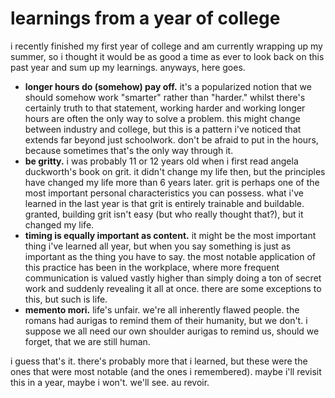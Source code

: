 # learnings from a year of college

i recently finished my first year of college and am currently wrapping up my summer, so i thought it would be as good a time as ever to look back on this past year and sum up my learnings. anyways, here goes.

- **longer hours do (somehow) pay off.** it's a popularized notion that we should somehow work "smarter" rather than "harder." whilst there's certainly truth to that statement, working harder and working longer hours are often the only way to solve a problem. this might change between industry and college, but this is a pattern i've noticed that extends far beyond just schoolwork. don't be afraid to put in the hours, because sometimes that's the only way through it.
- **be gritty.** i was probably 11 or 12 years old when i first read angela duckworth's book on grit. it didn't change my life then, but the principles have changed my life more than 6 years later. grit is perhaps one of the most important personal characteristics you can possess. what i've learned in the last year is that grit is entirely trainable and buildable. granted, building grit isn't easy (but who really thought that?), but it changed my life.
- **timing is equally important as content.** it might be the most important thing i've learned all year, but when you say something is just as important as the thing you have to say. the most notable application of this practice has been in the workplace, where more frequent communication is valued vastly higher than simply doing a ton of secret work and suddenly revealing it all at once. there are some exceptions to this, but such is life.
- **memento mori.** life's unfair. we're all inherently flawed people. the romans had aurigas to remind them of their humanity, but we don't. i suppose we all need our own shoulder aurigas to remind us, should we forget, that we are still human.

i guess that's it. there's probably more that i learned, but these were the ones that were most notable (and the ones i remembered). maybe i'll revisit this in a year, maybe i won't. we'll see. au revoir.
